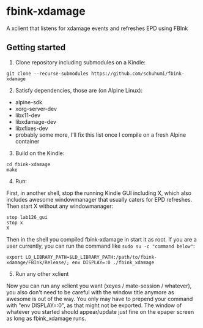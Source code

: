 # fbink-xdamage
A xclient that listens for xdamage events and refreshes EPD using FBInk

## Getting started
1. Clone repository including submodules on a Kindle: 

```
git clone --recurse-submodules https://github.com/schuhumi/fbink-xdamage
```

2. Satisfy dependencies, those are (on Alpine Linux):
 - alpine-sdk
 - xorg-server-dev
 - libx11-dev
 - libxdamage-dev
 - libxfixes-dev
 - probably some more, I'll fix this list once I compile on a fresh Alpine container

3. Build on the Kindle:
```
cd fbink-xdamage
make
```

4. Run:

First, in another shell, stop the running Kindle GUI including X, which also includes awesome windowmanager that usually caters for EPD refreshes. Then start X without any windowmanager:
```
stop lab126_gui
stop x
X
```
Then in the shell you compiled fbink-xdamage in start it as root. If you are a user currently, you can run the command like ```sudo su -c "command below"```:
```
export LD_LIBRARY_PATH=$LD_LIBRARY_PATH:/path/to/fbink-xdamage/FBInk/Release/; env DISPLAY=:0 ./fbink_xdamage
```

5. Run any other xclient

Now you can run any xclient you want (xeyes / mate-session / whatever), you also don't need to be careful with the window title anymore as awesome is out of the way. You only may have to prepend your command with "env DISPLAY=:0", as that might not be exported. The window of whatever you started should appear/update just fine on the epaper screen as long as fbink_xdamage runs.
